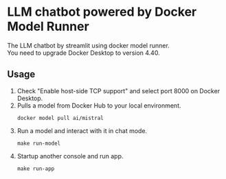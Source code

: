 # LLM chatbot powered by Docker Model Runner
The LLM chatbot by streamlit using docker model runner.  
You need to upgrade Docker Desktop to version 4.40.

## Usage
1. Check "Enable host-side TCP support" and select port 8000 on Docker Desktop.
1. Pulls a model from Docker Hub to your local environment.
    ```shell
    docker model pull ai/mistral
    ```
1. Run a model and interact with it in chat mode.
    ```shell
    make run-model
    ```
1. Startup another console and run app.
    ```shell
    make run-app
    ```